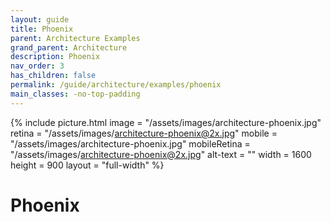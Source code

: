 ```yaml
---
layout: guide
title: Phoenix
parent: Architecture Examples
grand_parent: Architecture
description: Phoenix
nav_order: 3
has_children: false
permalink: /guide/architecture/examples/phoenix
main_classes: -no-top-padding
---
```


{% include picture.html
   image = "/assets/images/architecture-phoenix.jpg"
   retina = "/assets/images/architecture-phoenix@2x.jpg"
   mobile = "/assets/images/architecture-phoenix.jpg"
   mobileRetina = "/assets/images/architecture-phoenix@2x.jpg"
   alt-text = ""
   width = 1600
   height = 900
   layout = "full-width"
%}

# Phoenix

